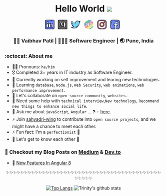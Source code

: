 <div align="center">
  <h1> Hello World <img src="https://media.giphy.com/media/hvRJCLFzcasrR4ia7z/giphy.gif" width="25px"></h1>
</div>

<p align='center'>
<a href="https://www.linkedin.com/in/vaibhavyashwantpatil/"><img height="30" src="https://raw.githubusercontent.com/vaibhavpatil28/vaibhavpatil28/master/icons/linkedin.png?raw=true"></a>&nbsp;&nbsp;
<a href="https://medium.com/@_vaibhavpatil"><img height="30" src="https://raw.githubusercontent.com/vaibhavpatil28/vaibhavpatil28/master/icons/medium.png?raw=true"></a>&nbsp;&nbsp;
<a href="https://twitter.com/vaibhav_patil28"><img height="30" src="https://raw.githubusercontent.com/vaibhavpatil28/vaibhavpatil28/master/icons/twitter.png?raw=true"></a>&nbsp;&nbsp;
<a href="https://dev.to/vaibhavpatil28"><img height="30" src="https://raw.githubusercontent.com/vaibhavpatil28/vaibhavpatil28/master/icons/devto.png?raw=true"></a>&nbsp;&nbsp;
<a href="https://instagram.com/vaibhavpatil.dev"><img height="30" src="https://raw.githubusercontent.com/vaibhavpatil28/vaibhavpatil28/master/icons/instagram.png?raw=true"></a>&nbsp;&nbsp;
<a href="https://www.facebook.com/thevaibhavpatil"><img height="30" src="https://raw.githubusercontent.com/vaibhavpatil28/vaibhavpatil28/master/icons/facebook.png?raw=true"></a>&nbsp;&nbsp;

<div align="center">
<h3> 👦🏻 Vaibhav Patil | 👨🏻‍💻 Software Engineer | 🌏 Pune, India </h3>
</div>

### :octocat: About me

- 👦🏻 Pronouns: `he/him`
- 🎖 Completed 3+ years in IT industry as Software Engineer.
- 🔭 Currently working on self improvement and learing new technologies.
- 🌱 Learning `database`, `Node.js`, `Web Security`, `web animations`, `web performance improvement`.
- 👯 Let's collaborate on `open source community`, `websites`.
- 🤔 Need some help with `technical interview`,`New technology`, `Recommend new things to enhance social life`.
- 💬 Ask me about `javaScript`, `Angular` ... ❓☞ [here](https://github.com/vaibhavpatil28/vaibhavpatil28/issues).
- ⚡ Join [sahyadri-wing](https://github.com/sahyadri-wing) to contribute into `open source projects`, and we might have a chance to meet each other.
- ⚡ Fun fact: I'm a `perfectionist` 🤔
- 💭 Let's get to know each other 🌟
<!-- - 🌐 Join [Remote Students](https://remotestudents.co/signup?access_code=3xMwLbisP6cuO3eLcTvE3Kz8XoG2) to meet a community of thousands of `college students`. -->


### 📕 Checkout my Blog Posts on [Medium](https://medium.com/@_vaibhavpatil) & [Dev.to](https://dev.to/vaibhavpatil28)

- 🔨 <a href="https://medium.com/@_vaibhavpatil/new-features-in-angular-8-afba78aae161?source=friends_link&sk=60cdaba434dde0daf02daa4a97fa5d83">New Features In Angular 8</a>

<div align="center">

✨✨✨✨✨✨✨✨✨✨✨✨✨✨✨✨✨✨✨✨✨✨✨✨✨✨✨✨✨✨✨✨✨✨✨✨✨✨✨✨✨✨✨✨✨✨✨✨

[![Top Langs](https://github-readme-stats.vercel.app/api/top-langs/?username=vaibhavpatil28&layout=compact)](https://github.com/anuraghazra/github-readme-stats)
![Trinity's github stats](https://github-readme-stats.vercel.app/api/?username=vaibhavpatil28&show_icons=true&title_color=1F75C8&icon_color=2AA410&text_color=043667&bg_color=ffffff) 


</div>
<!--
**vaibhavpatil28/vaibhavpatil28** is a ✨ _special_ ✨ repository because its `README.md` (this file) appears on your GitHub profile.
-->
